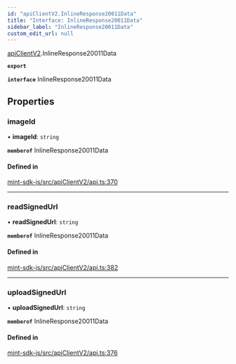 ```yaml
---
id: "apiClientV2.InlineResponse20011Data"
title: "Interface: InlineResponse20011Data"
sidebar_label: "InlineResponse20011Data"
custom_edit_url: null
---
```


[apiClientV2](../modules/apiClientV2).InlineResponse20011Data

**`export`**

**`interface`** InlineResponse20011Data

## Properties

### imageId

• **imageId**: `string`

**`memberof`** InlineResponse20011Data

#### Defined in

[mint-sdk-js/src/apiClientV2/api.ts:370](https://github.com/KyuzanInc/mint-sdk-js/blob/d2ac52e/src/apiClientV2/api.ts#L370)

___

### readSignedUrl

• **readSignedUrl**: `string`

**`memberof`** InlineResponse20011Data

#### Defined in

[mint-sdk-js/src/apiClientV2/api.ts:382](https://github.com/KyuzanInc/mint-sdk-js/blob/d2ac52e/src/apiClientV2/api.ts#L382)

___

### uploadSignedUrl

• **uploadSignedUrl**: `string`

**`memberof`** InlineResponse20011Data

#### Defined in

[mint-sdk-js/src/apiClientV2/api.ts:376](https://github.com/KyuzanInc/mint-sdk-js/blob/d2ac52e/src/apiClientV2/api.ts#L376)
